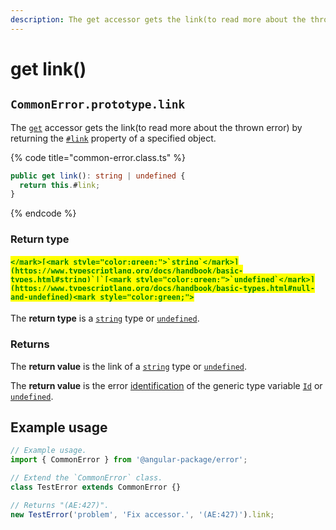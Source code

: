 ```yaml
---
description: The get accessor gets the link(to read more about the thrown error)
---
```


# get link()

## `CommonError.prototype.link`

The [`get`](https://developer.mozilla.org/en-US/docs/Web/JavaScript/Reference/Functions/get) accessor gets the link(to read more about the thrown error) by returning the [`#link`](../properties/link.md) property of a specified object.

{% code title="common-error.class.ts" %}
```typescript
public get link(): string | undefined {
  return this.#link;
}
```
{% endcode %}

### Return type

#### <mark style="color:green;">``</mark>[<mark style="color:green;">`string`</mark>](https://www.typescriptlang.org/docs/handbook/basic-types.html#string)`|`[<mark style="color:green;">`undefined`</mark>](https://www.typescriptlang.org/docs/handbook/basic-types.html#null-and-undefined)<mark style="color:green;">``</mark>

The **return type** is a [`string`](https://www.typescriptlang.org/docs/handbook/basic-types.html#string) type or [`undefined`](https://www.typescriptlang.org/docs/handbook/basic-types.html#null-and-undefined).

### Returns

The **return value** is the link of a [`string`](https://developer.mozilla.org/en-US/docs/Web/JavaScript/Reference/Global\_Objects/String) type or [`undefined`](https://developer.mozilla.org/en-US/docs/Web/JavaScript/Reference/Global\_Objects/undefined).

The **return value** is the error [identification](../../getting-started/basic-concepts.md#identification) of the generic type variable [`Id`](../generic-type-variables.md#wrap-opening) or [`undefined`](https://developer.mozilla.org/en-US/docs/Web/JavaScript/Reference/Global\_Objects/undefined).

## Example usage

```typescript
// Example usage.
import { CommonError } from '@angular-package/error';

// Extend the `CommonError` class.
class TestError extends CommonError {}

// Returns "(AE:427)".
new TestError('problem', 'Fix accessor.', '(AE:427)').link;
```
